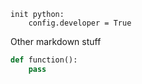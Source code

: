 ```renpy
init python:
    config.developer = True
```

Other markdown stuff

```python
def function():
    pass
```